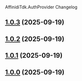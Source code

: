 AffinidiTdk.AuthProvider Changelog
<a name="1.0.3"></a>
## [1.0.3](https://www.github.com/affinidi/affinidi-tdk-dotnet/releases/tag/v1.0.3) (2025-09-19)

<a name="1.0.2"></a>
## [1.0.2](https://www.github.com/affinidi/affinidi-tdk-dotnet/releases/tag/v1.0.2) (2025-09-19)

<a name="1.0.1"></a>
## [1.0.1](https://www.github.com/affinidi/affinidi-tdk-dotnet/releases/tag/v1.0.1) (2025-09-19)

<a name="1.0.0"></a>
## [1.0.0](https://www.github.com/affinidi/affinidi-tdk-dotnet/releases/tag/v1.0.0) (2025-09-19)

